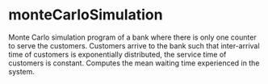 # monteCarloSimulation

Monte Carlo simulation program of a bank where there is only one counter to serve the customers.
Customers arrive to the bank such that inter-arrival time of customers
is exponentially distributed,
the service time of customers is constant. 
Computes the mean waiting time experienced in the system.
